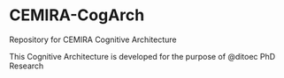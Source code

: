 # CEMIRA-CogArch
Repository for CEMIRA Cognitive Architecture

This Cognitive Architecture is developed for the purpose of @ditoec PhD Research
